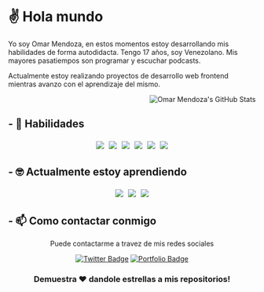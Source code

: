 # ✌ Hola mundo

Yo soy Omar Mendoza, en estos momentos estoy desarrollando mis habilidades de forma autodidacta. Tengo 17 años, soy Venezolano. Mis mayores pasatiempos son programar y escuchar podcasts.

Actualmente estoy realizando proyectos de desarrollo web frontend mientras avanzo con el aprendizaje del mismo.

<div align="right">
  
![Omar Mendoza's GitHub Stats](https://github-readme-stats.vercel.app/api?username=mendoza000&show_icons=true)

</div>

## - 🧠 Habilidades
<div align="center">

<img src="http://img.shields.io/badge/-javascript-black?style=for-the-badge&logo=javascript" style="margin:5px" /><img src="https://img.shields.io/badge/-webpack-black?style=for-the-badge&logo=webpack" style="margin:5px" /><img src="https://img.shields.io/badge/-css-black?style=for-the-badge&logo=css3" style="margin:5px" /><img src="https://img.shields.io/badge/-html-black?style=for-the-badge&logo=html5" style="margin:5px" /><img src="https://img.shields.io/badge/-git-black?style=for-the-badge&logo=git" style="margin:5px" /><img src="https://img.shields.io/badge/-terminal-black?style=for-the-badge&logo=console" style="margin:5px" />

</div>

## - 🤓 Actualmente estoy aprendiendo
<div align="center">

<img src="https://img.shields.io/badge/-reactjs-black?style=for-the-badge&logo=react" style="margin:5px" /><img src="https://img.shields.io/badge/-python-black?style=for-the-badge&logo=python" style="margin:5px" /><img src="https://img.shields.io/badge/-nodejs-black?style=for-the-badge&logo=nodedotjs" style="margin:5px" />

</div>

## - 📫 Como contactar conmigo
<div align="center">

Puede contactarme a travez de mis redes sociales

[![Twitter Badge](http://img.shields.io/badge/Mi_Twitter-orange?style=for-the-badge&logo=twitter&logoColor=white)](https://twitter.com/mendoza000x)
[![Portfolio Badge](http://img.shields.io/badge/Revisa_mi_portafilo-orange?style=for-the-badge&logo=google-chrome&logoColor=white)](https://mendoza000.github.io/portafolio)
  
</div>

<div align="center">

### Demuestra ❤️ dandole estrellas a mis repositorios!

</div>

